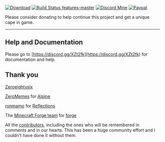 [![Download](https://img.shields.io/badge/download-600%2B-brightgreen)](https://cdn.discordapp.com/attachments/701731426755674183/711143407610757120/OCT_Hack-1.1.3-release.jar)
[![Build Status features-master](https://img.shields.io/travis/com/kami-blue/client/master?logo=gradle&label=build)](https://discord.gg/XZt2fk)
[![Discord Mine](https://img.shields.io/discord/573954110454366214?label=chat&logo=discord&logoColor=white)](https://discord.gg/XZt2fk)
[![Paypal](https://img.shields.io/badge/paypal-donate-red?color=169bd7&logo=paypal)]() 


Please consider donating to help continue this project and get a unique cape in game. 

***

## Help and Documentation

Please go to [https://discord.gg/XZt2fk](https://discord.gg/XZt2fk) for documentation and help.

## Thank you

[Zeroeightysix](https://discord.gg/XZt2fk)

[ZeroMemes](https://github.com/ZeroMemes) for [Alpine](https://github.com/ZeroMemes/Alpine)

[ronmamo](https://github.com/ronmamo/) for [Reflections](https://github.com/ronmamo/reflections)

The [Minecraft Forge team](https://github.com/MinecraftForge) for [forge](https://files.minecraftforge.net/)

All the [contributors](https://github.com/kami-blue/client/graphs/contributors), including the ones who will be remembered in comments and in our hearts. This has been a huge community effort and I couldn't have done it without them.
